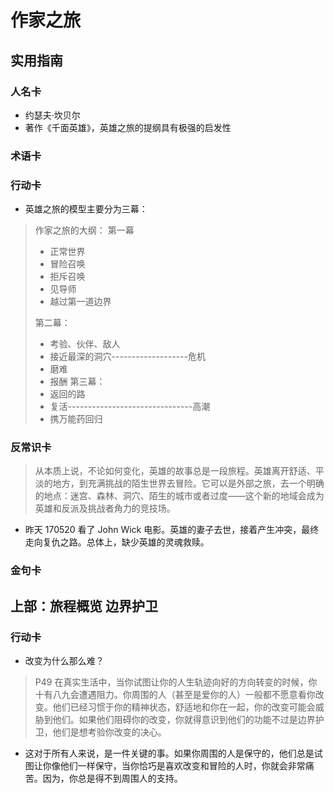 # 作家之旅

## 实用指南

### 人名卡
- 约瑟夫·坎贝尔
- 著作《千面英雄》，英雄之旅的提纲具有极强的启发性

### 术语卡


### 行动卡
- 英雄之旅的模型主要分为三幕：
>作家之旅的大纲：
>第一幕
>- 正常世界
>- 冒险召唤
>- 拒斥召唤
>- 见导师
>- 越过第一道边界
>
>第二幕：
>- 考验、伙伴、敌人
>- 接近最深的洞穴-------------------危机
>- 磨难
>- 报酬
>  第三幕：
>- 返回的路
>- 复活-------------------------------高潮
>- 携万能药回归



### 反常识卡

> 从本质上说，不论如何变化，英雄的故事总是一段旅程。英雄离开舒适、平淡的地方，到充满挑战的陌生世界去冒险。它可以是外部之旅，去一个明确的地点：迷宫、森林、洞穴、陌生的城市或者过度——这个新的地域会成为英雄和反派及挑战者角力的竞技场。

- 昨天 170520 看了 John Wick 电影。英雄的妻子去世，接着产生冲突，最终走向复仇之路。总体上，缺少英雄的灵魂救赎。

### 金句卡


## 上部：旅程概览 边界护卫
### 行动卡
- 改变为什么那么难？
> P49 在真实生活中，当你试图让你的人生轨迹向好的方向转变的时候，你十有八九会遭遇阻力。你周围的人（甚至是爱你的人）一般都不愿意看你改变。他们已经习惯于你的精神状态，舒适地和你在一起，你的改变可能会威胁到他们。如果他们阻碍你的改变，你就得意识到他们的功能不过是边界护卫，他们是想考验你改变的决心。

- 这对于所有人来说，是一件关键的事。如果你周围的人是保守的，他们总是试图让你像他们一样保守，当你恰巧是喜欢改变和冒险的人时，你就会非常痛苦。因为，你总是得不到周围人的支持。
